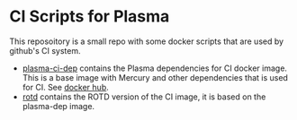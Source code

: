 CI Scripts for Plasma
=====================

This reposoitory is a small repo with some docker scripts that are used by
github's CI system.

 * [plasma-ci-dep](plasma-ci-dep) contains the Plasma dependencies for CI
   docker image.
   This is a base image with Mercury and other dependencies that is
   used for CI.
   See [docker hub](https://hub.docker.com/r/paulbone/plasma-dep).
 * [rotd](rotd) contains the ROTD version of the CI image, it is based on
   the plasma-dep image.

